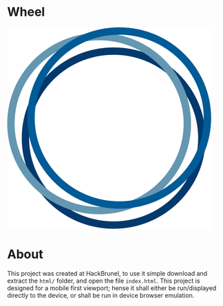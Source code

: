 # Wheel
![Wheel](html/wheel.png)
# About
This project was created at HackBrunel, to use it simple download and extract the ```html/``` folder, and open the file ```index.html```.
This project is designed for a mobile first viewport; hense it shall either be run/displayed directly to the device, or shall be run in device browser emulation.
